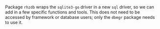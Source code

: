 Package `rhzdb` wraps the `sqlite3-go` driver in a new `sql` driver, so we can add in a few specific functions and tools. 
This does not need to be accessed by framework or database users; only the `dbmgr` package needs to use it.